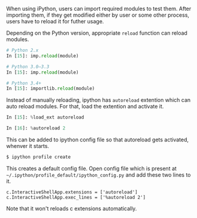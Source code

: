 <!--
.. title: Automagically Reload Imports In iPython!
.. slug: python-automagically-reload-imports-in
.. date: 2014-11-19 17:21:00
.. tags: productivity, ipython
.. category: python
.. link:
.. description: Reload imports automatically in ipython shell
.. type: text
-->

When using iPython, users can import required modules to test them. After importing them, if they get modified either by user or some other process, users have to reload it for futher usage.

Depending on the Python version, appropriate `reload` function can reload modules.

```py
# Python 2.x
In [15]: imp.reload(module)

# Python 3.0–3.3
In [15]: imp.reload(module)

# Python 3.4+
In [15]: importlib.reload(module)
```

Instead of manually reloading, ipython has `autoreload` extention which can auto reload modules. For that, load the extention and activate it.

```py
In [15]: %load_ext autoreload

In [16]: %autoreload 2
```

This can be added to ipython config file so that autoreload gets activated, whenver it starts.

```sh
$ ipython profile create
```

This creates a default config file. Open config file which is present at `~/.ipython/profile_default/ipython_config.py`  and add these two lines to it.

```
c.InteractiveShellApp.extensions = ['autoreload']
c.InteractiveShellApp.exec_lines = ['%autoreload 2']
```

Note that it won't reloads c extensions automatically.

